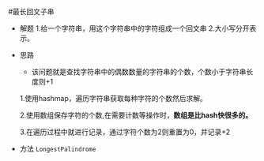 #最长回文子串
- 解题
    1.给一个字符串，用这个字符串中的字符组成一个回文串
    2.大小写分开表示。
- 思路
    - 该问题就是查找字符串中的偶数数量的字符串的个数，个数小于字符串长度则+1
    
    1.使用hashmap，遍历字符串获取每种字符的个数然后求解。
    
    2.使用数组保存字符的个数,在需要计数等操作时，**数组是比hash快很多的。**
    
    3.在遍历过程中就进行记录，通过字符个数为2则重置为0，并记录+2
- 方法
`LongestPalindrome`